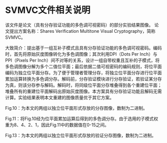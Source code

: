 # SVMVC文件相关说明
该文件是论文（具有分存验证功能的多色调可视密码）的部分实验结果图像。
论文提出方案名称：Shares Verification Multitone Visual Cryptography，简称SVMVC。

大致简介：提出基于一组互补子模式且具有分存验证功能的多色调可视密码。编码时，首先将原始灰度图像转化为多色调图像；其次利用DPI（Dots Per Inch）与PPI（Pixels Per Inch）间不对等的关系，设计一组自带权重且互补的子模式，将多色调图像分解为多个二值位平面；最后依据二值可视密码的编码规则，将位平面编码为独立位平面分存。为了便于管理者管理分存，将独立位平面分存进行位平面累加运算转换为多色调分存。解码前，分存验证模块进行分存验证，若验证某分存为真，则该分存参与解码。解码时，将同级位平面分存堆叠得到各个重建位平面；堆叠所有的重建位平面解码出原始灰度图像。本方案具有分存验证功能且解码无需计算。实验结果表明本文重建的图像质量优于其它方案。

Fig.10：为本文的两组以独立位平面形式存放的分存图像，数制为二进制。

Fig.11：将Fig.10经为位平面累加运算后得到的多色调分存。由于选用的子模式权重为8、4、2、1，因此Fig.11中的数据值在0-15之间。

Fig.13：为本文的两组以独立位平面形式存放的验证分存图像，数制为二进制。
